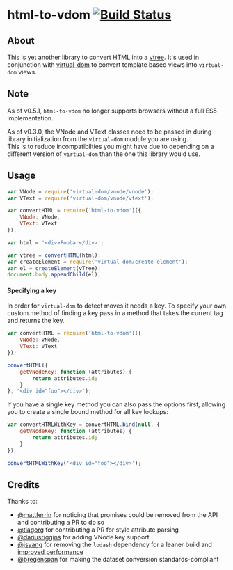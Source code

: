 html-to-vdom [![Build Status](https://travis-ci.org/TimBeyer/html-to-vdom.svg?branch=master)](https://travis-ci.org/TimBeyer/html-to-vdom)
============

About
-----

This is yet another library to convert HTML into a [vtree](https://github.com/Matt-Esch/vtree).
It's used in conjunction with [virtual-dom](https://github.com/Matt-Esch/virtual-dom) to convert template based views into `virtual-dom` views.

Note
----

As of v0.5.1, `html-to-vdom` no longer supports browsers without a full ES5 implementation.

As of v0.3.0, the VNode and VText classes need to be passed in during library initialization from the `virtual-dom` module you are using.  
This is to reduce incompatibilties you might have due to depending on a different version of `virtual-dom` than the one this library would use. 

Usage
-----

```javascript
var VNode = require('virtual-dom/vnode/vnode');
var VText = require('virtual-dom/vnode/vtext');

var convertHTML = require('html-to-vdom')({
    VNode: VNode,
    VText: VText
});

var html = '<div>Foobar</div>';

var vtree = convertHTML(html);
var createElement = require('virtual-dom/create-element');
var el = createElement(vTree);
document.body.appendChild(el);
```

#### Specifying a key
In order for `virtual-dom` to detect moves it needs a key. To specify your own custom method of finding a key pass in a method that takes the current tag and returns the key.

```javascript
var convertHTML = require('html-to-vdom')({
    VNode: VNode,
    VText: VText
});

convertHTML({
    getVNodeKey: function (attributes) {
        return attributes.id;
    }
}, '<div id="foo"></div>');
```

If you have a single key method you can also pass the options first, allowing you to create a single bound method for all key lookups:

```javascript
var convertHTMLWithKey = convertHTML.bind(null, {
    getVNodeKey: function (attributes) {
        return attributes.id;
    }   
});

convertHTMLWithKey('<div id="foo"></div>');
```

Credits
-------

Thanks to:  
* [@mattferrin](https://github.com/mattferrin) for noticing that promises could be removed from the API and contributing a PR to do so
* [@tiagorg](https://github.com/tiagorg) for contributing a PR for style attribute parsing
* [@dariusriggins](https://github.com/dariusriggins) for adding VNode key support
* [@jsyang](https://github.com/jsyang) for removing the `lodash` dependency for a leaner build and [improved performance](http://jsperf.com/html-to-vdom-lodash-vs-native)
* [@bregenspan](https://github.com/bregenspan) for making the dataset conversion standards-compliant
